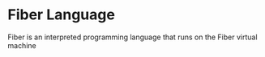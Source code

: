 # Fiber Language

Fiber is an interpreted programming language that runs on the Fiber virtual machine

